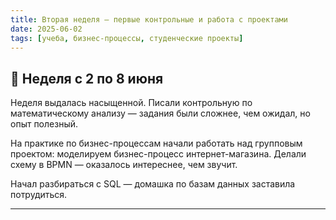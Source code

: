 ```yaml
---
title: Вторая неделя — первые контрольные и работа с проектами
date: 2025-06-02
tags: [учеба, бизнес-процессы, студенческие проекты]
---
```


## 📌 Неделя с 2 по 8 июня

Неделя выдалась насыщенной. Писали контрольную по математическому анализу — задания были сложнее, чем ожидал, но опыт полезный.  

На практике по бизнес-процессам начали работать над групповым проектом: моделируем бизнес-процесс интернет-магазина. Делали схему в BPMN — оказалось интереснее, чем звучит.  

Начал разбираться с SQL — домашка по базам данных заставила потрудиться.  

---
